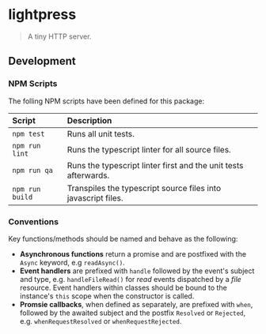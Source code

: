 lightpress
===============================================================================

> A tiny HTTP server.


Development
-------------------------------------------------------------------------------

### NPM Scripts

The folling NPM scripts have been defined for this package:

| Script             | Description
| :----------------- | :-------------------------------------------------------
| `npm test`         | Runs all unit tests.
| `npm run lint`     | Runs the typescript linter for all source files.
| `npm run qa`       | Runs the typescript linter first and the unit tests afterwards.
| `npm run build`    | Transpiles the typescript source files into javascript files.

### Conventions

Key functions/methods should be named and behave as the following:

- **Asynchronous functions** return a promise and are postfixed with the `Async` keyword, e.g `readAsync()`.
- **Event handlers** are prefixed with `handle` followed by the event's subject and type, e.g. `handleFileRead()` for *read* events dispatched by a *file* resource. Event handlers within classes should be bound to the instance's `this` scope when the constructor is called.
- **Promsie callbacks**, when defined as separately, are prefixed with `when`, followed by the awaited subject and the postfix `Resolved` or `Rejected`, e.g. `whenRequestResolved` or `whenRequestRejected`.
